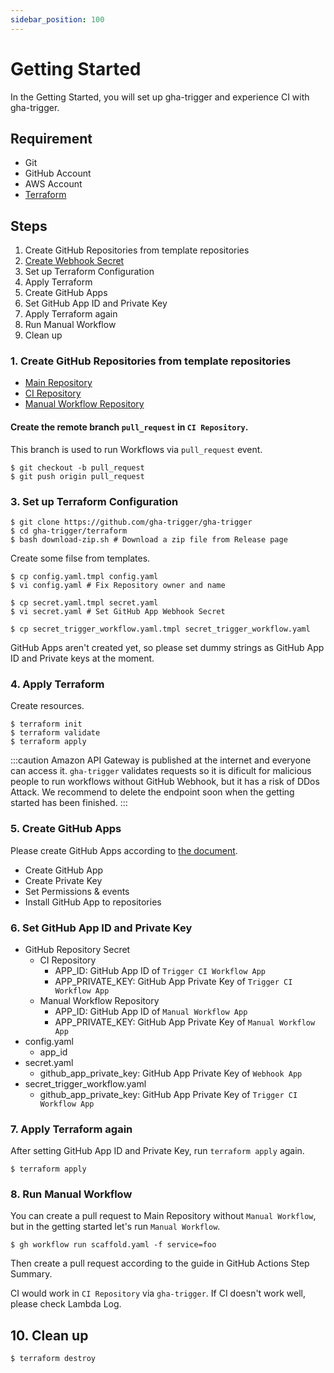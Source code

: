 ```yaml
---
sidebar_position: 100
---
```


# Getting Started

In the Getting Started, you will set up gha-trigger and experience CI with gha-trigger.

## Requirement

- Git
- GitHub Account
- AWS Account
- [Terraform](https://www.terraform.io/)

## Steps

1. Create GitHub Repositories from template repositories
1. [Create Webhook Secret](https://docs.github.com/en/developers/webhooks-and-events/webhooks/securing-your-webhooks)
1. Set up Terraform Configuration
1. Apply Terraform
1. Create GitHub Apps
1. Set GitHub App ID and Private Key
1. Apply Terraform again
1. Run Manual Workflow
1. Clean up

### 1. Create GitHub Repositories from template repositories

- [Main Repository](https://github.com/gha-trigger/example-main/generate)
- [CI Repository](https://github.com/gha-trigger/example-ci/generate)
- [Manual Workflow Repository](https://github.com/gha-trigger/example-manual-workflow/generate)

#### Create the remote branch `pull_request` in `CI Repository`.

This branch is used to run Workflows via `pull_request` event.

```console
$ git checkout -b pull_request
$ git push origin pull_request
```

### 3. Set up Terraform Configuration

```console
$ git clone https://github.com/gha-trigger/gha-trigger
$ cd gha-trigger/terraform
$ bash download-zip.sh # Download a zip file from Release page
```

Create some filse from templates.

```console
$ cp config.yaml.tmpl config.yaml
$ vi config.yaml # Fix Repository owner and name

$ cp secret.yaml.tmpl secret.yaml
$ vi secret.yaml # Set GitHub App Webhook Secret

$ cp secret_trigger_workflow.yaml.tmpl secret_trigger_workflow.yaml
```

GitHub Apps aren't created yet, so please set dummy strings as GitHub App ID and Private keys at the moment.

### 4. Apply Terraform

Create resources.

```console
$ terraform init
$ terraform validate
$ terraform apply
```

:::caution
Amazon API Gateway is published at the internet and everyone can access it.
`gha-trigger` validates requests so it is dificult for malicious people to run workflows without GitHub Webhook,
but it has a risk of DDos Attack.
We recommend to delete the endpoint soon when the getting started has been finished.
:::

### 5. Create GitHub Apps

Please create GitHub Apps according to [the document](config/github-app).

- Create GitHub App
- Create Private Key
- Set Permissions & events
- Install GitHub App to repositories

### 6. Set GitHub App ID and Private Key

- GitHub Repository Secret
  - CI Repository
    - APP_ID: GitHub App ID of `Trigger CI Workflow App`
    - APP_PRIVATE_KEY: GitHub App Private Key of `Trigger CI Workflow App`
  - Manual Workflow Repository
    - APP_ID: GitHub App ID of `Manual Workflow App`
    - APP_PRIVATE_KEY: GitHub App Private Key of `Manual Workflow App`
- config.yaml
  - app_id
- secret.yaml
  - github_app_private_key: GitHub App Private Key of `Webhook App`
- secret_trigger_workflow.yaml
  - github_app_private_key: GitHub App Private Key of `Trigger CI Workflow App`

### 7. Apply Terraform again

After setting GitHub App ID and Private Key, run `terraform apply` again.

```console
$ terraform apply
```

### 8. Run Manual Workflow

You can create a pull request to Main Repository without `Manual Workflow`, but in the getting started let's run `Manual Workflow`.

```console
$ gh workflow run scaffold.yaml -f service=foo
```

Then create a pull request according to the guide in GitHub Actions Step Summary.

CI would work in `CI Repository` via `gha-trigger`.
If CI doesn't work well, please check Lambda Log.

## 10. Clean up

```console
$ terraform destroy
```
